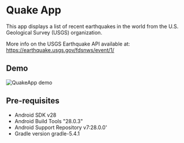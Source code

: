 Quake App
===================================

This app displays a list of recent earthquakes in the world
from the U.S. Geological Survey (USGS) organization.

More info on the USGS Earthquake API available at:
https://earthquake.usgs.gov/fdsnws/event/1/


Demo
----
![QuakeApp demo](Readme_images/demo.gif "QuakeApp demo")


Pre-requisites
--------------

- Android SDK v28
- Android Build Tools "28.0.3"
- Android Support Repository v7:28.0.0'
- Gradle version gradle-5.4.1
